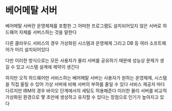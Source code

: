 # 베어메탈 서버

베어메탈 서버란 운영체제를 포함한 그 어떠한 프로그램도 설치되어있지 않은 서버로 하드웨어 자체를 서버스하는 것을 말한다

다른 클라우드 서비스의 경우 가상화된 시스템과 운영체제 그리고 DB 등 여러 소프트웨어가 미리 설치되어있다

다만 이러한 방식으로는 모든 사용자가 물리 서버를 공유하기 때문에 성능상 문제가 생길 수 있고 시스템 설계에 제약이 생긴다

하지만 오직 하드웨어만 서비스하는 베어메탈 서버는 사용자가 원하는 운영체제, 시스템을 직접 올릴 수 있어  가상 서버에 비해 서버의 부하를 줄일 수 있다
서비스 제공자 마다 다르지만 IBM의 경우 바이오 단계에서의 세팅도 허용해준다
이러한 물리 서버를 비교적 가상화된 환경으로 몇 초만에 생성하고 유지할 수 있다는 장점으로 인기가 높아지고 있다